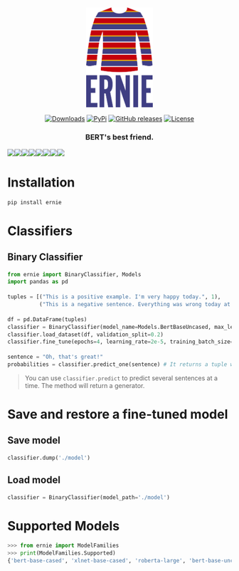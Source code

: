 
<p align="center">
    <br>
    <img src="misc/logo.svg" alt="Bernie Logo" width="150"/>
    <br>
<p>

<p align="center">
    <a href="https://pypi.python.org/pypi/ernie/"><img alt="Downloads" src="https://img.shields.io/pypi/dm/ernie.svg?style=flat-square"></a>
    <a href="https://pypi.python.org/pypi/ernie/"><img alt="PyPi" src="https://img.shields.io/pypi/v/ernie.svg?style=flat-square"></a>
    <a href="https://github.com/brunneis/ernie/releases"><img alt="GitHub releases" src="https://img.shields.io/github/release/brunneis/ernie.svg?style=flat-square"></a>
    <a href="https://github.com/brunneis/ernie/blob/master/LICENSE"><img alt="License" src="https://img.shields.io/github/license/brunneis/ernie.svg?style=flat-square&color=blue"></a>
</p>

<h3 align="center">
<b>BERT's best friend.</b>
</h3>

[![](https://sourcerer.io/fame/brunneis/brunneis/ernie/images/0)](https://sourcerer.io/fame/brunneis/brunneis/ernie/links/0)[![](https://sourcerer.io/fame/brunneis/brunneis/ernie/images/1)](https://sourcerer.io/fame/brunneis/brunneis/ernie/links/1)[![](https://sourcerer.io/fame/brunneis/brunneis/ernie/images/2)](https://sourcerer.io/fame/brunneis/brunneis/ernie/links/2)[![](https://sourcerer.io/fame/brunneis/brunneis/ernie/images/3)](https://sourcerer.io/fame/brunneis/brunneis/ernie/links/3)[![](https://sourcerer.io/fame/brunneis/brunneis/ernie/images/4)](https://sourcerer.io/fame/brunneis/brunneis/ernie/links/4)[![](https://sourcerer.io/fame/brunneis/brunneis/ernie/images/5)](https://sourcerer.io/fame/brunneis/brunneis/ernie/links/5)[![](https://sourcerer.io/fame/brunneis/brunneis/ernie/images/6)](https://sourcerer.io/fame/brunneis/brunneis/ernie/links/6)[![](https://sourcerer.io/fame/brunneis/brunneis/ernie/images/7)](https://sourcerer.io/fame/brunneis/brunneis/ernie/links/7)

# Installation
```bash
pip install ernie
```

# Classifiers
## Binary Classifier
```python
from ernie import BinaryClassifier, Models
import pandas as pd

tuples = [("This is a positive example. I'm very happy today.", 1),
          ("This is a negative sentence. Everything was wrong today at work.", 0)]

df = pd.DataFrame(tuples)
classifier = BinaryClassifier(model_name=Models.BertBaseUncased, max_length=128)
classifier.load_dataset(df, validation_split=0.2)
classifier.fine_tune(epochs=4, learning_rate=2e-5, training_batch_size=32, validation_batch_size=64)

sentence = "Oh, that's great!"
probabilities = classifier.predict_one(sentence) # It returns a tuple with the prediction
```

> You can use `classifier.predict` to predict several sentences at a time. The method will return a generator.

# Save and restore a fine-tuned model
## Save model
```python
classifier.dump('./model')
```

## Load model
```python
classifier = BinaryClassifier(model_path='./model')
```

# Supported Models
```python
>>> from ernie import ModelFamilies
>>> print(ModelFamilies.Supported)
{'bert-base-cased', 'xlnet-base-cased', 'roberta-large', 'bert-base-uncased', 'roberta-base', 'bert-large-cased', 'distilbert-base-uncased', 'distilbert-base-multilingual-cased', 'xlnet-large-cased', 'bert-large-uncased'}
```
